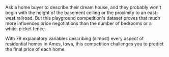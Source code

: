 Ask a home buyer to describe their dream house, and they probably won't begin with the height of the basement ceiling 
or the proximity to an east-west railroad. But this playground competition's dataset proves that much more influences
price negotiations than the number of bedrooms or a white-picket fence.

With 79 explanatory variables describing (almost) every aspect of residential homes in Ames, Iowa, this competition 
challenges you to predict the final price of each home.
